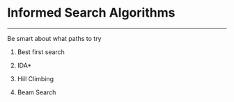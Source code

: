 # Informed Search Algorithms

---

Be smart about what paths to try

1. Best first search

2. IDA*

3. Hill Climbing

4. Beam Search
